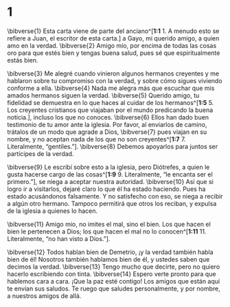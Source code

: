 # 1 
\bibverse{1} Esta carta viene de parte del anciano^[**1:1** 1. A menudo esto se refiere a Juan, el escritor de esta carta.] a Gayo, mi querido amigo, a quien amo en la verdad. \bibverse{2} Amigo mío, por encima de todas las cosas oro para que estés bien y tengas buena salud, pues sé que espiritualmente estás bien. 


\bibverse{3} Me alegré cuando vinieron algunos hermanos creyentes y me hablaron sobre tu compromiso con la verdad, y sobre cómo sigues viviendo conforme a ella. \bibverse{4} Nada me alegra más que escuchar que mis amados hermanos siguen la verdad. \bibverse{5} Querido amigo, tu fidelidad se demuestra en lo que haces al cuidar de los hermanos^[**1:5** 5. Los creyentes cristianos que viajaban por el mundo predicando la buena noticia.], incluso los que no conoces. \bibverse{6} Ellos han dado buen testimonio de tu amor ante la iglesia. Por favor, al enviarlos de camino, trátalos de un modo que agrade a Dios, \bibverse{7} pues viajan en su nombre, y no aceptan nada de los que no son creyentes^[**1:7** 7. Literalmente, “gentiles.”]. \bibverse{8} Debemos apoyarlos para juntos ser partícipes de la verdad. 



\bibverse{9} Le escribí sobre esto a la iglesia, pero Diótrefes, a quien le gusta hacerse cargo de las cosas^[**1:9** 9. Literalmente, “le encanta ser el primero.”], se niega a aceptar nuestra autoridad. \bibverse{10} Así que si logro ir a visitarlos, dejaré claro lo que él ha estado haciendo. Pues ha estado acusándonos falsamente. Y no satisfecho con eso, se niega a recibir a algún otro hermano. Tampoco permitirá que otros los reciban, y expulsa de la iglesia a quienes lo hacen. 


\bibverse{11} Amigo mío, no imites el mal, sino el bien. Los que hacen el bien le pertenecen a Dios; los que hacen el mal no lo conocen^[**1:11** 11. Literalmente, “no han visto a Dios.”]. 


\bibverse{12} Todos hablan bien de Demetrio, ¡y la verdad también habla bien de él! Nosotros también hablamos bien de él, y ustedes saben que decimos la verdad. \bibverse{13} Tengo mucho que decirte, pero no quiero hacerlo escribiendo con tinta. \bibverse{14} Espero verte pronto para que hablemos cara a cara. ¡Que la paz esté contigo! Los amigos que están aquí te envían sus saludos. Te ruego que saludes personalmente, y por nombre, a nuestros amigos de allá. 